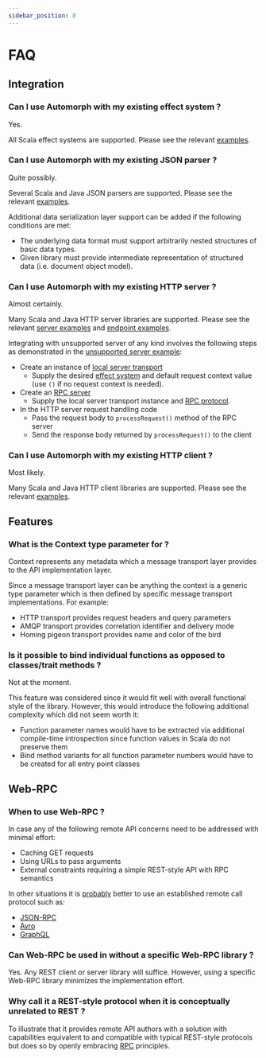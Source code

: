 ```yaml
---
sidebar_position: 8
---
```


# FAQ

## Integration

### Can I use Automorph with my existing effect system ?

Yes.

All Scala effect systems are supported. Please see the relevant [examples](https://automorph.org/docs/Examples#effect-system).


### Can I use Automorph with my existing JSON parser ?

Quite possibly.

Several Scala and Java JSON parsers are supported. Please see the relevant [examples](https://automorph.org/docs/Examples#message-codec).

Additional data serialization layer support can be added if the following conditions are met:
- The underlying data format must support arbitrarily nested structures of basic data types.
- Given library must provide intermediate representation of structured data (i.e. document object model).


### Can I use Automorph with my existing HTTP server ?

Almost certainly.

Many Scala and Java HTTP server libraries are supported. Please see the relevant
[server examples](https://automorph.org/docs/Examples#server-transport) and [endpoint examples](https://automorph.org/docs/Examples#endpoint-transport).

Integrating with unsupported server of any kind involves the following steps as demonstrated in the
[unsupported server example](https://automorph.org/examples/src/main/scala/examples/src/main/scala/examples/integration/CustomServer.scala):
- Create an instance of [local server transport](https://automorph.org/api/automorph/transport/local/server/LocalServer.html)
  - Supply the desired [effect system](https://automorph.org/docs/Plugins#effect-system) and default request context value (use `()` if no request context is needed).
- Create an [RPC server](https://automorph.org/api/automorph/RpcServer.html)
  - Supply the local server transport instance and [RPC protocol](https://automorph.org/docs/Plugins#rpc-protocol).
- In the HTTP server request handling code
  - Pass the request body to `processRequest()` method of the RPC server
  - Send the response body returned by `processRequest()` to the client


### Can I use Automorph with my existing HTTP client ?

Most likely.

Many Scala and Java HTTP client libraries are supported. Please see the relevant [examples](https://automorph.org/docs/Examples#client-transport).


## Features

### What is the Context type parameter for ?

Context represents any metadata which a message transport layer provides to the API implementation layer.

Since a message transport layer can be anything the context is a generic type parameter which is then defined
by specific message transport implementations. For example:
- HTTP transport provides request headers and query parameters
- AMQP transport provides correlation identifier and delivery mode
- Homing pigeon transport provides name and color of the bird


### Is it possible to bind individual functions as opposed to classes/trait methods ?

Not at the moment.

This feature was considered since it would fit well with overall functional style of the library.
However, this would introduce the following additional complexity which did not seem worth it:
- Function parameter names would have to be extracted via additional compile-time introspection since function values
in Scala do not preserve them
- Bind method variants for all function parameter numbers would have to be created for all entry point classes


## Web-RPC

### When to use Web-RPC ?

In case any of the following remote API concerns need to be addressed with minimal effort:
- Caching GET requests
- Using URLs to pass arguments
- External constraints requiring a simple REST-style API with RPC semantics
 
In other situations it is [probably](https://youtu.be/XyJh3qKjSMk?t=53) better to use an established remote call
protocol such as:
- [JSON-RPC](https://en.wikipedia.org/wiki/JSON-RPC)
- [Avro](https://en.wikipedia.org/wiki/Apache_Avro)
- [GraphQL](https://en.wikipedia.org/wiki/GraphQL)


### Can Web-RPC be used in without a specific Web-RPC library ?

Yes. Any REST client or server library will suffice. However, using a specific Web-RPC library minimizes the
implementation effort.


### Why call it a REST-style protocol when it is conceptually unrelated to REST ?

To illustrate that it provides remote API authors with a solution with capabilities equivalent to and compatible with
typical REST-style protocols but does so by openly embracing [RPC](https://en.wikipedia.org/wiki/Remote_procedure_call)
principles.
